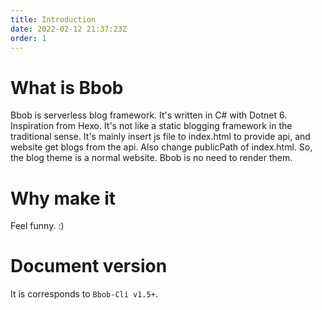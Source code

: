 ```yaml
---
title: Introduction
date: 2022-02-12 21:37:23Z
order: 1
---
```

# What is Bbob
Bbob is serverless blog framework. It's written in C# with Dotnet 6. Inspiration from Hexo. It's not like a static blogging framework in the traditional sense. It's mainly insert js file to index.html to provide api, and website get blogs from the api. Also change publicPath of index.html. So, the blog theme is a normal website. Bbob is no need to render them.

# Why make it
Feel funny. :)

# Document version
It is corresponds to `Bbob-Cli v1.5+`.